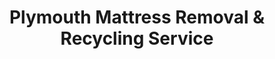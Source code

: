 ---
layout: location.njk
title: "Plymouth Mattress Removal & Recycling Service"
description: "Plymouth mattress recycling with 1M+ mattresses recycled nationwide. Next-day pickup  100% recycling guaranteed. Serving America's hometown with healthcare professional and seasonal resident scheduling."
permalink: /mattress-removal/massachusetts/plymouth/
city: Plymouth
state: Massachusetts
stateAbbreviation: MA
stateSlug: massachusetts
tier: 2
coordinates:
  lat: 41.9584
  lng: -70.6673
pricing:
  startingPrice: 125
  single: 125
  queen: 155
  king: 180
  boxSpring: 30
neighborhoods:
  - name: Plymouth Center
    zipCodes: [02360]
  - name: The Pinehills
    zipCodes: [02360]
  - name: North Plymouth
    zipCodes: [02360]
  - name: Cordage Park
    zipCodes: [02360]
  - name: Chiltonville
    zipCodes: [02360]
  - name: Cedarville
    zipCodes: [02360]
  - name: White Island Shores
    zipCodes: [02360]
  - name: Plymouth Beach
    zipCodes: [02360]
  - name: Long Pond
    zipCodes: [02360]
  - name: Mayflower Heights
    zipCodes: [02360]
zipCodes: [02360, 02361]
recyclingPartners:
  - Town of Plymouth Department of Public Works
  - Massachusetts Department of Environmental Protection
  - Old Colony Planning Council
  - Waste Management of Massachusetts
localRegulations: "Plymouth residents can schedule bulk pickup through town services with advance coordination requirements. We provide convenient door-to-door pickup anytime with guaranteed 100% mattress recycling."
nearbyCities:
  - name: Boston
    slug: boston
    distance: 40
    isSuburb: false
  - name: Brockton
    slug: brockton
    distance: 15
    isSuburb: false
reviews:
  count: 284
  featured:
    - text: "Historic district move - narrow colonial stairs, antique home. Team handled it like pros!"
      author: "Sarah T."
      neighborhood: "Plymouth Center"
    - text: "Beth Israel Deaconess worker here. Summer schedule chaos, needed flexible pickup. Saturday morning service = perfect timing."
      author: "Healthcare Pro Mike R."
      neighborhood: "North Plymouth"
    - text: "Pinehills resident, luxury community standards. Service exceeded expectations - professional, clean, efficient."
      author: "Jennifer & Tom K."
      neighborhood: "The Pinehills"
faqs:
  - question: "Do you guarantee 100% recycling for every Plymouth mattress?"
    answer: "Yes! We maintain 100% recycling rate across 1+ million mattresses nationwide over 13+ years. Every Plymouth mattress goes to certified facilities where springs become construction materials, foam becomes carpet padding, and fabrics enter textile recycling streams."
  - question: "How quickly can you schedule pickup throughout Plymouth neighborhoods?"
    answer: "Next-day service covers all Plymouth areas, from historic downtown to The Pinehills luxury community and coastal neighborhoods. We coordinate efficiently around healthcare facility schedules and seasonal resident timing."
  - question: "Can you work with Plymouth's healthcare worker and seasonal schedules?"
    answer: "Absolutely! Our 13+ years serving coastal communities means understanding Beth Israel Deaconess shift patterns, seasonal resident transitions, and the busy schedules of America's hometown. We coordinate with healthcare professionals and summer residents for convenient service timing."
  - question: "What's included in Plymouth's $125 starting price?"
    answer: "Complete service includes pickup from all town neighborhoods, compliant disposal, transportation, and guaranteed 100% recycling. Additional charges apply for stairs ($10/flight) or carries over 75 feet. No landfill waste ever."
  - question: "Do you handle historic home pickups with narrow stairs and doorways?"
    answer: "Yes! Plymouth's colonial and historic homes often have challenging access, but our experienced team specializes in navigating narrow staircases, low doorways, and tight corners common in America's oldest neighborhoods. We bring proper equipment and take extra care with historic properties."
  - question: "How does your service differ from Plymouth town bulk pickup?"
    answer: "Unlike town bulk pickup's advance coordination requirements and scheduled collection limitations, our specialized service offers convenient next-day pickup with guaranteed 100% recycling - no advance notice needed, municipal coordination, or collection timing restrictions."
  - question: "Are you licensed for Plymouth operations?"
    answer: "Yes, we maintain full licensing for Plymouth operations and work exclusively with Massachusetts DEP-approved facilities. Unlike basic municipal services that may use standard disposal methods, we guarantee every mattress reaches certified recycling facilities, supporting America's hometown with our proven 1+ million mattress recycling track record."
  - question: "Do you serve The Pinehills and other luxury communities?"
    answer: "Definitely! We provide white-glove service to Plymouth's premium communities including The Pinehills, with attention to community standards and HOA requirements. Our professional team understands luxury home logistics and maintains the highest service levels expected in these distinguished neighborhoods."
schema:
  "@context": "https://schema.org"
  "@type": "LocalBusiness"
  "name": "A Bedder World Plymouth"
  "address":
    "@type": "PostalAddress"
    "addressLocality": "Plymouth"
    "addressRegion": "Massachusetts"
    "addressCountry": "US"
  "geo":
    "@type": "GeoCoordinates"
    "latitude": 41.9584
    "longitude": -70.6673
  "telephone": "720-263-6094"
  "priceRange": "$125-$180"
  "serviceArea": "Plymouth, Massachusetts"
  "aggregateRating":
    "@type": "AggregateRating"
    "ratingValue": "4.9"
    "reviewCount": "284"
pageContent:
  heroDescription: "Professional mattress removal throughout America's hometown. Next-day pickup from historic downtown to The Pinehills across all Plymouth neighborhoods. Expert scheduling for healthcare professionals, seasonal residents, and coastal families. Backed by 1M+ mattresses recycled nationwide."
  aboutService: |
    <p>Plymouth's unique position as both America's historic hometown and modern healthcare employment center requires mattress pickup scheduling that works around Beth Israel Deaconess shift patterns, seasonal resident transitions, and the busy lives of coastal families in this distinguished Massachusetts community. Our service spans this historic town from downtown's colonial charm to The Pinehills luxury developments, making mattress removal efficient for healthcare workers, seasonal residents, and professional families.</p>
    
    <p>Over 1,100 Plymouth customers have chosen our reliable service over town bulk pickup coordination requirements. From clearing healthcare worker housing during shift rotations to helping seasonal residents manage summer transitions and assisting historic heritage families during home improvements, our pickup timing works seamlessly with this coastal community's demanding professional schedules and seasonal patterns.</p>
    
    <p>Every mattress receives 100% recycling through certified facilities - never contributing to municipal or Massachusetts state landfill burden. Springs become construction materials, foam transforms into carpet padding, while fabric enters textile recycling streams. This environmental responsibility reflects Plymouth's historic stewardship values and Massachusetts' environmental commitment, supported by our 1+ million mattress recycling milestone nationwide.</p>
  serviceAreasIntro: "Throughout Plymouth's neighborhoods from historic downtown districts to The Pinehills luxury community and coastal areas across America's hometown, our service network encompasses all residential zones:"
  regulationsCompliance: "Operating as licensed Plymouth waste haulers with specialized mattress recycling, we coordinate within town services and municipal collection systems. While town bulk pickup requires advance coordination and scheduled collection timing, our service provides immediate next-day pickup with transparent pricing and guaranteed 100% recycling through certified facilities - eliminating coordination requirements, municipal timing constraints, and collection scheduling limitations."
  environmentalImpact: |
    <p>Historic coastal community mattress waste from healthcare professional housing changes, seasonal resident transitions, and coastal family relocations generates substantial disposal volume, yet our recycling-first approach eliminates all Plymouth mattresses from municipal and state landfill disposal. Contributing to our 1+ million mattresses recycled nationwide throughout 13+ years, every Plymouth pickup advances environmental protection through comprehensive materials recovery supporting healthcare industry sustainability initiatives and coastal community environmental responsibility.</p>
    
    <p>Strategic partnerships process Plymouth mattresses into productive materials - steel springs support Massachusetts construction development projects, memory foam becomes underlay for healthcare and tourism facilities, while fabric elements join textile recycling networks. This approach aligns with Beth Israel Deaconess and hospitality industry sustainability objectives while supporting Massachusetts DEP environmental programs and responsible coastal waste management reflecting Plymouth's position as America's distinguished hometown and healthcare employment center.</p>
    
    <p>Healthcare professionals, seasonal residents, coastal families, and residents throughout Plymouth neighborhoods benefit from mattress disposal maintaining materials in productive circulation rather than consuming municipal landfill capacity. Our environmental responsibility supports the community's healthcare excellence objectives and historic preservation while advancing sustainable practices honoring Plymouth's position as America's hometown and Massachusetts' premier coastal healthcare community.</p>
  howItWorksScheduling: "Service coordination adapts to Plymouth's seasonal calendar - accommodating healthcare facility schedules, seasonal resident timing, tourism industry demands, and family needs while respecting professional work requirements and coastal community access protocols throughout America's distinguished hometown."
  howItWorksService: "Our experienced team navigates Plymouth's historic landscape expertly - from colonial downtown coordination to luxury community logistics and coastal neighborhood service throughout Massachusetts' distinguished America's hometown and healthcare employment center."
  howItWorksDisposal: "Every Plymouth mattress contributes to our 1+ million recycling achievement through systematic materials separation procedures. Springs, foam, and fabrics undergo certified facility processing, transforming coastal community waste into productive new materials rather than municipal landfill burden - supporting Plymouth's healthcare excellence objectives and nationwide sustainability advancement through responsible America's hometown stewardship."
  sidebarStats:
    mattressesRemoved: "1,167"
---